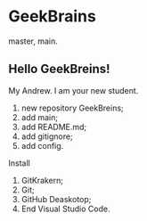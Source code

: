 # GeekBrains
master, main.

Hello GeekBreins!
------------------
My Andrew. I am your new student.

1. new repository GeekBreins;
2. add main;
3. add README.md;
4. add gitignore;
5. add config.

Install

1. GitKrakern;
2. Git;
3. GitHub Deaskotop;
4. End Visual Studio Code. 